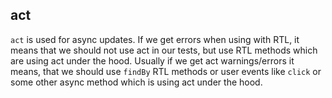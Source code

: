 ## act

`act` is used for async updates. If we get errors when using with RTL, it means that we should not use act in our tests, but use RTL methods which are using act under the hood. Usually if we get act warnings/errors it means, that we should use `findBy` RTL methods or user events like `click` or some other async method which is using act under the hood.
